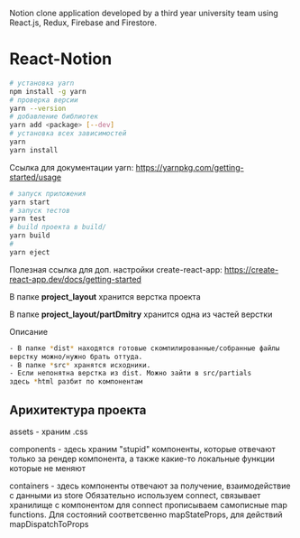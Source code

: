Notion clone application developed by a third year university team using React.js, Redux, Firebase and Firestore.

# React-Notion

```bash
# установка yarn
npm install -g yarn
# проверка версии
yarn --version
# добавление библиотек
yarn add <package> [--dev]
# установка всех зависимостей
yarn
yarn install
```
Ссылка для документации yarn: https://yarnpkg.com/getting-started/usage
```bash
# запуск приложения
yarn start
# запуск тестов
yarn test
# build проекта в build/
yarn build
# 
yarn eject
```

Полезная ссылка для доп. настройки create-react-app: https://create-react-app.dev/docs/getting-started

В папке **project_layout** хранится верстка проекта

В папке **project_layout/partDmitry** хранится одна из частей верстки

Описание
```bash
- В папке *dist* находятся готовые скомпилированные/собранные файлы
верстку можно/нужно брать оттуда.
- В папке *src* хранятся исходники.
- Если непонятна верстка из dist. Можно зайти в src/partials 
здесь *html разбит по компонентам
```

## Арихитектура проекта
assets - храним .css

components - здесь храним "stupid" компоненты, которые отвечают только
за рендер компонента, а также какие-то локальные функции которые не меняют  

containers - здесь компоненты отвечают за получение, взаимодействие 
c данными из store
Обязательно используем connect, связывает хранилище с компонентом
для connect прописываем самописные map functions.
Для состояний соответсвенно mapStateProps, для действий mapDispatchToProps 

